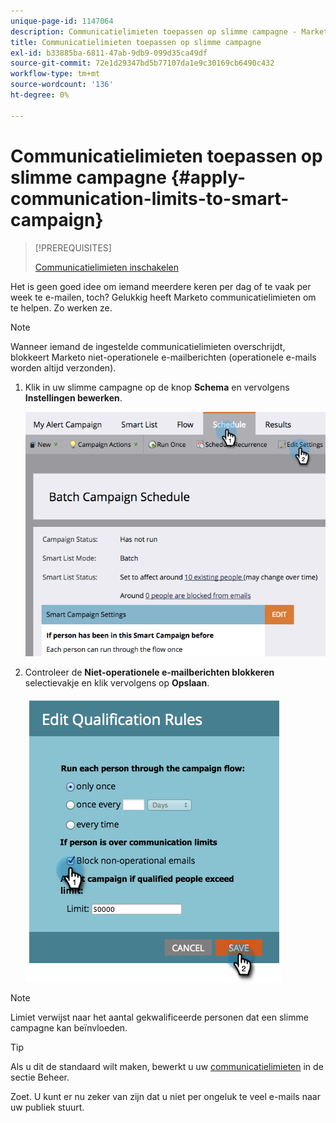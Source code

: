 ```yaml
---
unique-page-id: 1147064
description: Communicatielimieten toepassen op slimme campagne - Marketo Docs - Productdocumentatie
title: Communicatielimieten toepassen op slimme campagne
exl-id: b33885ba-6811-47ab-9db9-099d35ca49df
source-git-commit: 72e1d29347bd5b77107da1e9c30169cb6490c432
workflow-type: tm+mt
source-wordcount: '136'
ht-degree: 0%

---
```


# Communicatielimieten toepassen op slimme campagne {#apply-communication-limits-to-smart-campaign}

>[!PREREQUISITES]
>
>[Communicatielimieten inschakelen](/help/marketo/product-docs/administration/email-setup/enable-communication-limits.md)

Het is geen goed idee om iemand meerdere keren per dag of te vaak per week te e-mailen, toch? Gelukkig heeft Marketo communicatielimieten om te helpen. Zo werken ze.

>[!NOTE]
>
>Wanneer iemand de ingestelde communicatielimieten overschrijdt, blokkeert Marketo niet-operationele e-mailberichten (operationele e-mails worden altijd verzonden).

1. Klik in uw slimme campagne op de knop **Schema** en vervolgens **Instellingen bewerken**.

   ![](assets/programeditsettings-hands-1.png)

1. Controleer de **Niet-operationele e-mailberichten blokkeren** selectievakje en klik vervolgens op **Opslaan**.

   ![](assets/apply-communication-limits-to-smart-campaign.png)

>[!NOTE]
>
>Limiet verwijst naar het aantal gekwalificeerde personen dat een slimme campagne kan beïnvloeden.

>[!TIP]
>
>Als u dit de standaard wilt maken, bewerkt u uw  [communicatielimieten](/help/marketo/product-docs/administration/email-setup/enable-communication-limits.md) in de sectie Beheer.

Zoet. U kunt er nu zeker van zijn dat u niet per ongeluk te veel e-mails naar uw publiek stuurt.

